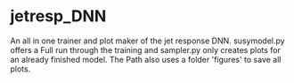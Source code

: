 # jetresp_DNN
An all in one trainer and plot maker of the jet response DNN. susymodel.py offers a Full run through the training and sampler.py only creates plots for an already finished model. The Path also uses a folder 'figures' to save all plots.
